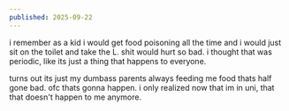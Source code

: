 ```yaml
---
published: 2025-09-22
---
```


i remember as a kid i would get food poisoning all the time and i would just sit on the toilet and take the L. shit would hurt so bad. i thought that was periodic, like its just a thing that happens to everyone.

turns out its just my dumbass parents always feeding me food thats half gone bad. ofc thats gonna happen. i only realized now that im in uni, that that doesn't happen to me anymore. 

